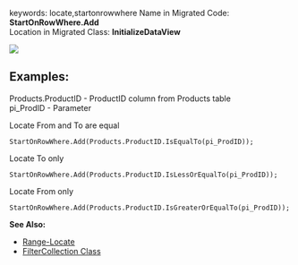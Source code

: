 ﻿keywords: locate,startonrowwhere
Name in Migrated Code: **StartOnRowWhere.Add**  
Location in Migrated Class: **InitializeDataView**  

![](Selectlocate.png)

## Examples:

Products.ProductID - ProductID column from Products table<br>
pi_ProdID - Parameter


Locate From and To are equal
```csdiff
StartOnRowWhere.Add(Products.ProductID.IsEqualTo(pi_ProdID));
````

Locate To only
```csdiff
StartOnRowWhere.Add(Products.ProductID.IsLessOrEqualTo(pi_ProdID));
````

Locate From only
```csdiff
StartOnRowWhere.Add(Products.ProductID.IsGreaterOrEqualTo(pi_ProdID));
````

**See Also:**
* [Range-Locate](http://doc.fireflymigration.com/range-locate.html)
* [FilterCollection Class](/reference/html/T_Firefly_Box_Data_Advanced_FilterCollection.htm)

